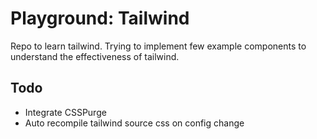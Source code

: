# Playground: Tailwind

Repo to learn tailwind. Trying to implement few example components to understand the effectiveness of tailwind.

## Todo

- Integrate CSSPurge
- Auto recompile tailwind source css on config change
